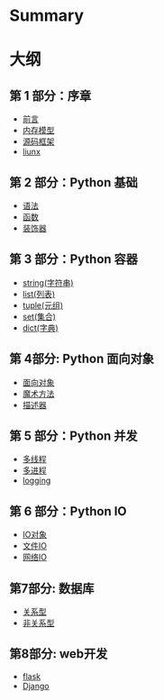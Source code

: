 # Summary
# 大纲

## 第 1 部分：序章

- [前言](README.md)
- [内存模型](objects/内存模型.md)
- [源码框架](objects/源代码.md)
- [liunx]()
## 第 2 部分：Python 基础 
- [语法](objects/语法.md)
- [函数](objects/函数.md)
- [装饰器](objects/装饰器.md)


## 第 3 部分：Python 容器
- [string(字符串)](objects/string.md)
- [list(列表)](objects/list.md)
- [tuple(元组)](objects/tuple.md)
- [set(集合)](objects/set.md)
- [dict(字典)](objects/dict.md)

## 第 4部分: Python 面向对象
- [面向对象](objects/面向对象.md)
- [魔术方法](objects/魔术方法.md)
- [描述器](objects/描述器.md)

## 第 5 部分：Python 并发
- [多线程](objects/多线程.md)
- [多进程](objects/多进程.md)
- [logging](objects/logging.md)

## 第 6 部分：Python IO
- [IO对象]()
- [文件IO](objects/文件操作.md)
- [网络IO]()

## 第7部分: 数据库
- [关系型]()
- [非关系型]()

## 第8部分: web开发
- [flask]()
- [Django]()